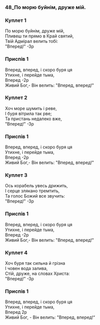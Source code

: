 ### 48_Пo морю буйнім, друже мій.
### Куплет 1
Пo морю буйнім, друже мій,<br/>Пливеш ти прямо в Край святий,<br/>Твій Адмірал велить тобі: <br/>"Вперед!" -Зр
### Приспів 1
Вперед, вперед, і скоро буря ця<br/>Утихне, і перейде тьма,<br/>Вперед -2р <br/>Живий Бог,- Він велить: "Вперед, вперед!"
### Куплет 2
Хоч море шумить і реве,<br/>I буря вітрила так рве;<br/>Та пристань недалеко вже, <br/>"Вперед!" -Зр
### Приспів 1
Вперед, вперед, і скоро буря ця<br/>Утихне, і перейде тьма,<br/>Вперед -2р<br/>Живий Бог,- Він велить: "Вперед, вперед!"
### Куплет 3
Ось корабель увесь дрижить,<br/>І серце злякано тремтить,<br/>Та голос Божий все звучить:<br/>"Вперед!" -Зр
### Приспів 1
Вперед, вперед, і скоро буря ця<br/>Утихне, і перейде тьма,<br/>Вперед -2р<br/>Живий Бог,- Він велить: "Вперед, вперед!"
### Куплет 4
Хоч буря так сильна й грізна<br/>І човен вода залива,<br/>Стій, друже, на словах Христа: <br/>"Вперед!" -Зр
### Приспів 1
Вперед, вперед, і скоро буря ця<br/>Утихне, і перейде тьма,<br/>Вперед 2р<br/>Живий Бог, - Він велить: "Вперед, вперед!“
